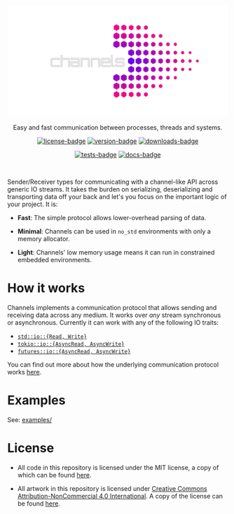 [crates-io]: https://crates.io/crates/channels
[docs-rs]: https://docs.rs/channels/latest/channels
[github-actions]: https://github.com/threadexio/channels-rs/actions/workflows/ci.yaml

[license-badge]: https://img.shields.io/github/license/threadexio/channels-rs?style=for-the-badge&logo=github&label=license&labelColor=%23000&color=%236e00f2
[tests-badge]: https://img.shields.io/github/actions/workflow/status/threadexio/channels-rs/ci.yaml?style=for-the-badge&logo=github&label=tests&labelColor=%23000&color=%239500d6
[version-badge]: https://img.shields.io/crates/v/channels?style=for-the-badge&logo=rust&label=crates.io&labelColor=%23000&color=%23bc00ba
[docs-badge]: https://img.shields.io/docsrs/channels?style=for-the-badge&logo=docs.rs&labelColor=%23000&color=%23e2009e
[downloads-badge]: https://img.shields.io/crates/d/channels?style=for-the-badge&label=downloads&labelColor=%23000&color=%23ff0089

<div align="center">
  <img src=".github/images/logo.png">

  <p>
    Easy and fast communication between processes, threads and systems.
  </p>

  [![license-badge]][crates-io]
  [![version-badge]][crates-io]
  [![downloads-badge]][crates-io]

  [![tests-badge]][github-actions]
  [![docs-badge]][docs-rs]

</div>

<br>

Sender/Receiver types for communicating with a channel-like API across generic IO streams. It takes the burden on serializing, deserializing and transporting data off your back and let's you focus on the important logic of your project. It is:

- **Fast**: The simple protocol allows lower-overhead parsing of data.

- **Minimal**: Channels can be used in `no_std` environments with only a memory allocator.

- **Light**: Channels' low memory usage means it can run in constrained embedded environments.

# How it works

Channels implements a communication protocol that allows sending and receiving data across any medium. It works over _any_ stream synchronous or asynchronous. Currently it can work with any of the following IO traits:

- [`std::io::{Read, Write}`](https://doc.rust-lang.org/stable/std/io)
- [`tokio::io::{AsyncRead, AsyncWrite}`](https://docs.rs/tokio/latest/tokio/io)
- [`futures::io::{AsyncRead, AsyncWrite}`](https://docs.rs/futures/latest/futures/io)

You can find out more about how the underlying communication protocol works [here](./spec/PROTOCOL.md).

# Examples

See: [examples/](https://github.com/threadexio/channels-rs/tree/master/examples)

# License

- All code in this repository is licensed under the MIT license, a copy of which can be found [here](./LICENSE).

- All artwork in this repository is licensed under [Creative Commons Attribution-NonCommercial 4.0 International](https://creativecommons.org/licenses/by-nc/4.0/). A copy of the license can be found [here](./.github/images/LICENSE).
